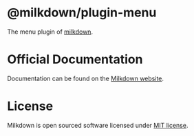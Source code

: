 # @milkdown/plugin-menu

The menu plugin of [milkdown](https://milkdown.dev).

# Official Documentation

Documentation can be found on the [Milkdown website](https://milkdown.dev/plugin-menu).

# License

Milkdown is open sourced software licensed under [MIT license](https://github.com/Saul-Mirone/milkdown/blob/main/LICENSE).
